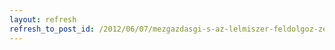```yaml
---
layout: refresh
refresh_to_post_id: /2012/06/07/mezgazdasgi-s-az-lelmiszer-feldolgoz-zemek-fejlesztse
---
```

